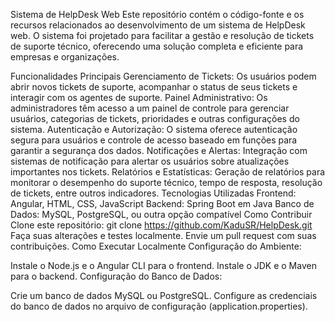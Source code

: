 Sistema de HelpDesk Web
Este repositório contém o código-fonte e os recursos relacionados ao desenvolvimento de um sistema de HelpDesk web. O sistema foi projetado para facilitar a gestão e resolução de tickets de suporte técnico, oferecendo uma solução completa e eficiente para empresas e organizações.

Funcionalidades Principais
Gerenciamento de Tickets: Os usuários podem abrir novos tickets de suporte, acompanhar o status de seus tickets e interagir com os agentes de suporte.
Painel Administrativo: Os administradores têm acesso a um painel de controle para gerenciar usuários, categorias de tickets, prioridades e outras configurações do sistema.
Autenticação e Autorização: O sistema oferece autenticação segura para usuários e controle de acesso baseado em funções para garantir a segurança dos dados.
Notificações e Alertas: Integração com sistemas de notificação para alertar os usuários sobre atualizações importantes nos tickets.
Relatórios e Estatísticas: Geração de relatórios para monitorar o desempenho do suporte técnico, tempo de resposta, resolução de tickets, entre outros indicadores.
Tecnologias Utilizadas
Frontend: Angular, HTML, CSS, JavaScript
Backend: Spring Boot em Java
Banco de Dados: MySQL, PostgreSQL, ou outra opção compatível
Como Contribuir
Clone este repositório: git clone https://github.com/KaduSR/HelpDesk.git
Faça suas alterações e testes localmente.
Envie um pull request com suas contribuições.
Como Executar Localmente
Configuração do Ambiente:

Instale o Node.js e o Angular CLI para o frontend.
Instale o JDK e o Maven para o backend.
Configuração do Banco de Dados:

Crie um banco de dados MySQL ou PostgreSQL.
Configure as credenciais do banco de dados no arquivo de configuração (application.properties).
